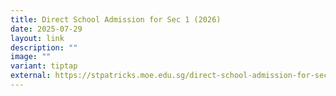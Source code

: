 ```yaml
---
title: Direct School Admission for Sec 1 (2026)
date: 2025-07-29
layout: link
description: ""
image: ""
variant: tiptap
external: https://stpatricks.moe.edu.sg/direct-school-admission-for-sec-1-2026/
---
```

